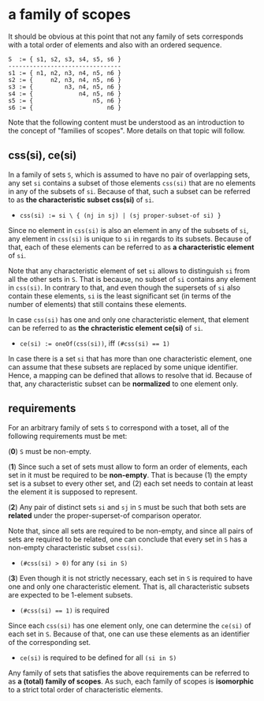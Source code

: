 
<!-- ======================================================================= -->
# a family of scopes

It should be obvious at this point that not any family of sets corresponds
with a total order of elements and also with an ordered sequence.

```
S  := { s1, s2, s3, s4, s5, s6 }
--------------------------------
s1 := { n1, n2, n3, n4, n5, n6 }
s2 := {     n2, n3, n4, n5, n6 }
s3 := {         n3, n4, n5, n6 }
s4 := {             n4, n5, n6 }
s5 := {                 n5, n6 }
s6 := {                     n6 }
```

Note that the following content must be understood as an introduction to the
concept of "families of scopes". More details on that topic will follow.

<!-- ======================================================================= -->
## css(si), ce(si)

In a family of sets `S`, which is assumed to have no pair of overlapping sets,
any set `si` contains a subset of those elements `css(si)` that are no elements
in any of the subsets of `si`. Because of that, such a subset can be referred
to as **the characteristic subset css(si)** of `si`.

* `css(si) := si \ { (nj in sj) | (sj proper-subset-of si) }`

Since no element in `css(si)` is also an element in any of the subsets of `si`,
any element in `css(si)` is unique to `si` in regards to its subsets. Because
of that, each of these elements can be referred to as
**a characteristic element** of `si`.

Note that any characteristic element of set `si` allows to distinguish `si`
from all the other sets in `S`. That is because, no subset of `si` contains
any element in `css(si)`. In contrary to that, and even though the supersets
of `si` also contain these elements, `si` is the least significant set (in
terms of the number of elements) that still contains these elements.

In case `css(si)` has one and only one characteristic element, that element
can be referred to as **the chracteristic element ce(si)** of `si`.

* `ce(si) := oneOf(css(si))`, iff `(#css(si) == 1)`

In case there is a set `si` that has more than one characteristic element,
one can assume that these subsets are replaced by some unique identifier.
Hence, a mapping can be defined that allows to resolve that id. Because of
that, any characteristic subset can be **normalized** to one element only.

<!-- ======================================================================= -->
## requirements

For an arbitrary family of sets `S` to correspond with a toset,
all of the following requirements must be met:

(**0**) `S` must be non-empty.

(**1**) Since such a set of sets must allow to form an order of elements, each
set in it must be required to be **non-empty**. That is because (1) the empty
set is a subset to every other set, and (2) each set needs to contain at least
the element it is supposed to represent.

(**2**) Any pair of distinct sets `si` and `sj` in `S` must be such that both
sets are **related** under the proper-superset-of comparison operator.

Note that, since all sets are required to be non-empty, and since all pairs
of sets are required to be related, one can conclude that every set in `S`
has a non-empty characteristic subset `css(si)`.

* `(#css(si) > 0)` for any `(si in S)`

(**3**) Even though it is not strictly necessary, each set in `S` is required
to have one and only one characteristic element. That is, all characteristic
subsets are expected to be 1-element subsets.

* `(#css(si) == 1)` is required

Since each `css(si)` has one element only, one can determine the `ce(si)` of
each set in `S`. Because of that, one can use these elements as an identifier
of the corresponding set.

* `ce(si)` is required to be defined for all `(si in S)`

Any family of sets that satisfies the above requirements can be referred
to as **a (total) family of scopes**. As such, each family of scopes is
**isomorphic** to a strict total order of characteristic elements.
